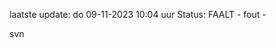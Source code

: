 laatste update: 
do 09-11-2023 10:04   uur 
Status: FAALT - fout - 
<div class="service R">svn</div>